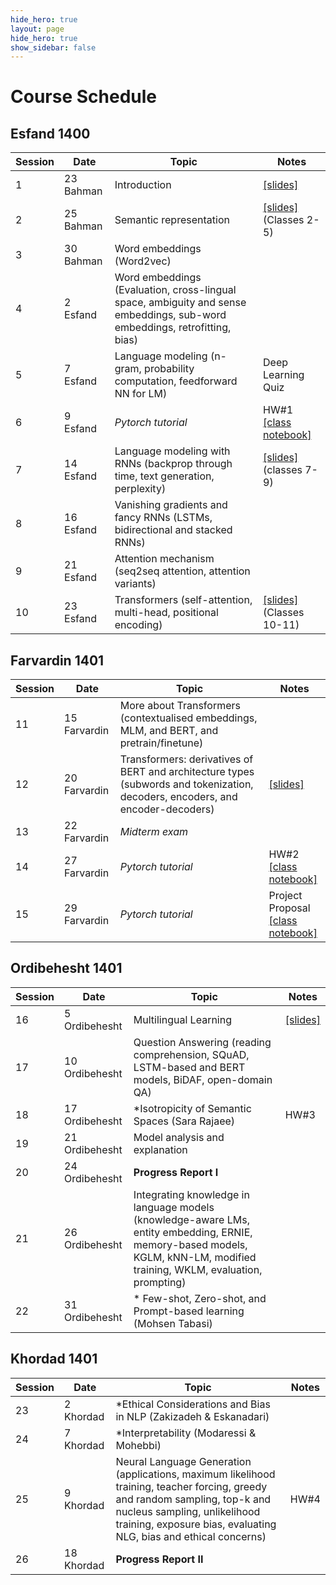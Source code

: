 ```yaml
---
hide_hero: true
layout: page
hide_hero: true
show_sidebar: false
---
```


# Course Schedule

## Esfand 1400

| Session 	| Date	| Topic | Notes |
|------|------|------|------|
| 1 | 23 Bahman | Introduction	| [[slides]](https://github.com/teias-courses/nlp00/blob/gh-pages/slides/C1-Introduction.pdf) |
| 2 | 25 Bahman | Semantic representation | [[slides]](https://github.com/teias-courses/nlp00/blob/gh-pages/slides/C2-Semantic_Representation.pdf) (Classes 2-5) |
| 3 | 30 Bahman | Word embeddings	(Word2vec) | |
| 4 | 2 Esfand  | Word embeddings (Evaluation, cross-lingual space, ambiguity and sense embeddings, sub-word embeddings, retrofitting, bias)	| |
| 5 | 7 Esfand  | Language modeling	(n-gram, probability computation, feedforward NN for LM) | Deep Learning Quiz |
| 6 | 9 Esfand  | *Pytorch tutorial*| HW#1 <br /> [[class notebook]](https://github.com/teias-courses/nlp00/raw/gh-pages/resources/Practical_NLP_Tutorial_Session_1.ipynb) |
| 7 | 14 Esfand | Language modeling with RNNs	(backprop through time, text generation, perplexity) |[[slides]](https://github.com/teias-courses/nlp00/blob/gh-pages/slides/C3-RNNS_and_LMs.pdf) (classes 7-9)|
| 8 | 16 Esfand | Vanishing gradients and fancy RNNs (LSTMs, bidirectional and stacked RNNs) ||
| 9 | 21 Esfand | Attention mechanism (seq2seq attention, attention variants) ||
| 10 | 23 Esfand | Transformers (self-attention, multi-head, positional encoding) | [[slides]](https://github.com/teias-courses/nlp00/blob/gh-pages/slides/C4-Transformers_and_BERT.pdf) (Classes 10-11)|


## Farvardin 1401

| Session 	| Date	| Topic | Notes |
|------|------|------|------|
| 11 | 15 Farvardin | More about Transformers (contextualised embeddings, MLM, and BERT, and pretrain/finetune)| |
| 12 | 20 Farvardin | Transformers: derivatives of BERT and architecture types (subwords and tokenization, decoders, encoders, and encoder-decoders) | [[slides]](https://github.com/teias-courses/nlp00/blob/gh-pages/slides/C5-More_About_Transformers.pdf)|
| 13 | 22 Farvardin | *Midterm exam* ||
| 14 | 27 Farvardin | *Pytorch tutorial* | HW#2 <br /> [[class notebook]](https://github.com/teias-courses/nlp00/raw/gh-pages/resources/Practical_NLP_Tutorial_Session_2.ipynb) |
| 15 | 29 Farvardin | *Pytorch tutorial* | Project Proposal <br /> [[class notebook]](https://github.com/teias-courses/nlp00/raw/gh-pages/resources/Practical_NLP_Tutorial_Session_3.ipynb) |

## Ordibehesht 1401

| Session 	| Date	| Topic | Notes |
|------|------|------|------|
| 16 | 5 Ordibehesht | Multilingual Learning | [[slides]](https://github.com/teias-courses/nlp00/blob/gh-pages/slides/C6-Multilingual_Learning.pdf)|
| 17 | 10 Ordibehesht | Question Answering (reading comprehension, SQuAD, LSTM-based and BERT models, BiDAF, open-domain QA) ||
| 18 | 17 Ordibehesht | \*Isotropicity of Semantic Spaces (Sara Rajaee) | HW#3 |
| 19 | 21 Ordibehesht | Model analysis and explanation ||
| 20 | 24 Ordibehesht | **Progress Report I** ||
| 21 | 26 Ordibehesht | Integrating knowledge in language models (knowledge-aware LMs, entity embedding, ERNIE, memory-based models, KGLM, kNN-LM, modified training, WKLM, evaluation, prompting) ||
| 22 | 31 Ordibehesht | \* Few-shot, Zero-shot, and Prompt-based learning (Mohsen Tabasi)  ||


## Khordad 1401

| Session 	| Date	| Topic | Notes |
|------|------|------|------|
| 23 | 2 Khordad | \*Ethical Considerations and Bias in NLP (Zakizadeh & Eskanadari) ||
| 24 | 7 Khordad | \*Interpretability (Modaressi & Mohebbi) ||
| 25 | 9 Khordad | Neural Language Generation (applications, maximum likelihood training, teacher forcing, greedy and random sampling, top-k and nucleus sampling, unlikelihood training, exposure bias, evaluating NLG, bias and ethical concerns) | HW#4 |
| 26 | 18 Khordad | **Progress Report II** ||

